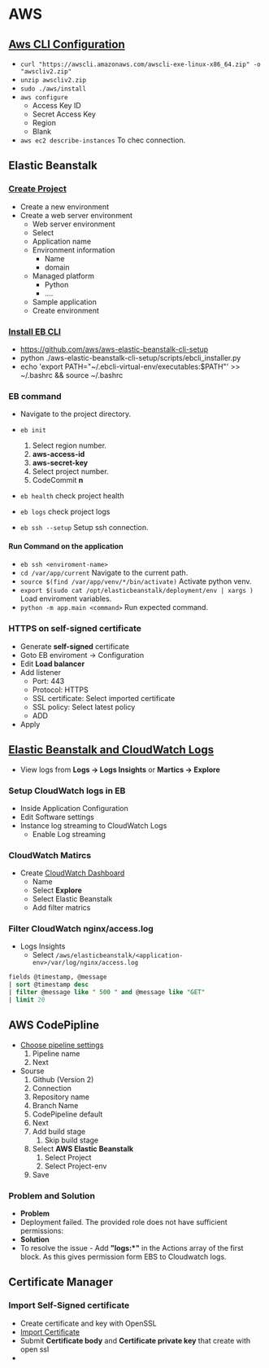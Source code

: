 # AWS

## [Aws CLI Configuration](https://docs.aws.amazon.com/cli/latest/userguide/getting-started-install.html)

- `curl "https://awscli.amazonaws.com/awscli-exe-linux-x86_64.zip" -o "awscliv2.zip"`
- `unzip awscliv2.zip`
- `sudo ./aws/install`
- `aws configure`
  - Access Key ID
  - Secret Access Key
  - Region
  - Blank
- `aws ec2 describe-instances` To chec connection.


## Elastic Beanstalk

### [Create Project](https://us-east-2.console.aws.amazon.com/elasticbeanstalk/home)
- Create a new environment
- Create a web server environment
  - Web server environment
  - Select
  - Application name
  - Environment information
     - Name
     - domain
  - Managed platform
     - Python
     - ....
  - Sample application
  - Create environment


### [Install EB CLI](https://github.com/aws/aws-elastic-beanstalk-cli-setup)
- https://github.com/aws/aws-elastic-beanstalk-cli-setup
- python ./aws-elastic-beanstalk-cli-setup/scripts/ebcli_installer.py
- echo 'export PATH="~/.ebcli-virtual-env/executables:$PATH"' >> ~/.bashrc && source ~/.bashrc

### EB command

- Navigate to the project directory.
- `eb init`
  1. Select region number.
  2. **aws-access-id**
  3. **aws-secret-key**
  4. Select project number.
  5. CodeCommit **n**

- `eb health` check project health
- `eb logs` check project logs
- `eb ssh --setup` Setup ssh connection.

#### Run Command on the application
- `eb ssh <enviroment-name>`
- `cd /var/app/current` Navigate to the current path.
- `source $(find /var/app/venv/*/bin/activate)` Activate python venv.
- `export $(sudo cat /opt/elasticbeanstalk/deployment/env | xargs )` Load enviroment variables.
- `python -m app.main <command>` Run expected command.

### HTTPS on self-signed certificate
- Generate **self-signed** certificate
- Goto EB enviroment -> Configuration
- Edit **Load balancer**
- Add listener
  - Port: 443
  - Protocol: HTTPS
  - SSL certificate: Select imported certificate
  - SSL policy: Select latest policy
  - ADD
- Apply


## [Elastic Beanstalk and CloudWatch Logs](https://docs.aws.amazon.com/elasticbeanstalk/latest/dg/AWSHowTo.cloudwatchlogs.html)

- View logs from **Logs -> Logs Insights** or **Martics -> Explore**

### Setup CloudWatch logs in EB
- Inside Application Configuration
- Edit Software settings
- Instance log streaming to CloudWatch Logs
  - Enable Log streaming

### CloudWatch Matircs
- Create [CloudWatch Dashboard](https://us-east-2.console.aws.amazon.com/cloudwatch/home)
  - Name
  - Select **Explore**
  - Select Elastic Beanstalk
  - Add filter matrics

### Filter CloudWatch nginx/access.log

- Logs Insights
  - Select `/aws/elasticbeanstalk/<application-env>/var/log/nginx/access.log`

```sql
fields @timestamp, @message
| sort @timestamp desc
| filter @message like " 500 " and @message like "GET"
| limit 20
```



## AWS CodePipline

- [Choose pipeline settings](https://us-east-2.console.aws.amazon.com/codesuite/codepipeline/pipeline/new)
  1. Pipeline name
  2. Next
- Sourse
  1. Github (Version 2)
  2. Connection
  3. Repository name
  4. Branch Name
  5. CodePipeline default
  6. Next
  7. Add build stage
     1. Skip build stage
  8. Select **AWS Elastic Beanstalk**
     1. Select Project
     2. Select Project-env
  9. Save

### Problem and Solution

- **Problem**
- Deployment failed. The provided role does not have sufficient permissions:
- **Solution**
- To resolve the issue - Add **"logs:*"** in the Actions array of the first block. As this gives permission form EBS to Cloudwatch logs.


## Certificate Manager


### Import Self-Signed certificate
- Create certificate and key with OpenSSL
- [Import Certificate](https://us-east-2.console.aws.amazon.com/acm/home?region=us-east-2#/certificates/import)
- Submit **Certificate body** and **Certificate private key** that create with open ssl
- 